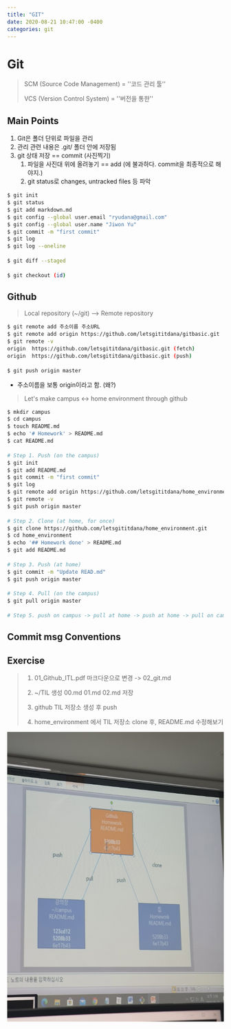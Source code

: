 ```yaml
---
title: "GIT"
date: 2020-08-21 10:47:00 -0400
categories: git
---
```


# Git 

> SCM (Source Code Management)  =  ''코드 관리 툴''
>
> VCS (Version Control System)  =  ''버전을 통한''



## Main Points

1. Git은 폴더 단위로 파일을 관리
2. 관리 관련 내용은 .git/ 폴더 안에 저장됨
3. git 상태 저장 == commit (사진찍기)
   1. 파일을 사진대 위에 올려놓기 == add (에 불과하다. commit을 최종적으로 해야지.)
   2. git status로 changes, untracked files 등 파악

```bash
$ git init
$ git status
$ git add markdown.md
$ git config --global user.email "ryudana@gmail.com"
$ git config --global user.name "Jiwon Yu"
$ git commit -m "first commit"
$ git log
$ git log --oneline

$ git diff --staged

$ git checkout (id)
```



## Github

> Local repository (~/git) --> Remote repository

```bash
$ git remote add 주소이름 주소URL
$ git remote add origin https://github.com/letsgititdana/gitbasic.git
$ git remote -v
origin  https://github.com/letsgititdana/gitbasic.git (fetch)
origin  https://github.com/letsgititdana/gitbasic.git (push)

$ git push origin master
```

- 주소이름을 보통 origin이라고 함. (왜?)



> Let's make campus <-> home environment through github

```bash
$ mkdir campus
$ cd campus
$ touch README.md
$ echo '# Homework' > README.md
$ cat README.md

# Step 1. Push (on the campus)
$ git init
$ git add README.md
$ git commit -m "first commit"
$ git log
$ git remote add origin https://github.com/letsgititdana/home_environment.git
$ git remote -v
$ git push origin master

# Step 2. Clone (at home, for once)
$ git clone https://github.com/letsgititdana/home_environment.git
$ cd home_environment
$ echo '## Homework done' > README.md
$ git add README.md

# Step 3. Push (at home)
$ git commit -m "Update READ.md"
$ git push origin master

# Step 4. Pull (on the campus)
$ git pull origin master

# Step 5. push on campus -> pull at home -> push at home -> pull on campus -> ...
```



## Commit msg Conventions





## Exercise

> 1.  01_Github_ITL.pdf 마크다운으로 변경 -> 02_git.md
>
> 2.  ~/TIL 생성 00.md 01.md 02.md 저장
>
> 3.  github TIL 저장소 생성 후 push
>
> 4. home_environment 에서 TIL 저장소 clone 후, README.md 수정해보기

![git](git.jpg)
